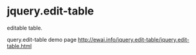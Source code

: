 jquery.edit-table
=================

editable table.

query.edit-table demo page
http://ewai.info/jquery.edit-table/jquery.edit-table.html
